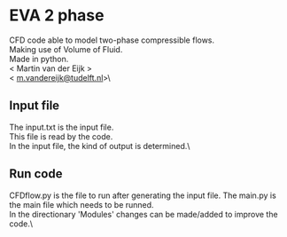 # EVA 2 phase
CFD code able to model two-phase compressible flows.\
Making use of Volume of Fluid.\
Made in python.\
< Martin van der Eijk >\
< m.vandereijk@tudelft.nl>\

## Input file
The input.txt is the input file.\
This file is read by the code.\
In the input file, the kind of output is determined.\

## Run code
CFDflow.py is the file to run after generating the input file.
The main.py is the main file which needs to be runned.\
In the directionary 'Modules' changes can be made/added to improve the code.\
